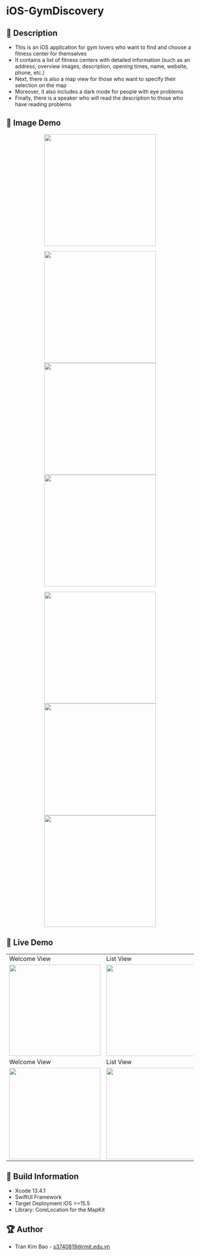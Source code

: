 # iOS-GymDiscovery

## 📖 Description

- This is an iOS application for gym lovers who want to find and choose a fitness center for themselves
- It contains a list of fitness centers with detailed information (such as an address, overview images, description, opening times, name, website, phone, etc.)
- Next, there is also a map view for those who want to specify their selection on the map
- Moreover, it also includes a dark mode for people with eye problems
- Finally, there is a speaker who will read the description to those who have reading problems

## 🔮 Image Demo
<p align="center">
  <img src="./GymDiscovery/GymDiscovery/Preview Content/WelcomeView.png" width="300">
</p>

<p align="center">
  <img src="./GymDiscovery/GymDiscovery/Preview Content/ListView.png" width="300">
  <img src="./GymDiscovery/GymDiscovery/Preview Content/SearchView.png" width="300">
   <img src="./GymDiscovery/GymDiscovery/Preview Content/DetailView.png" width="300">
</p>

<p align="center">
  <img src="./GymDiscovery/GymDiscovery/Preview Content/DetailView2.png" width="300">
  <img src="./GymDiscovery/GymDiscovery/Preview Content/DetailView3.png" width="300">
  <img src="./GymDiscovery/GymDiscovery/Preview Content/DetailView4.png" width="300">
</p>

## 🔮 Live Demo
<table>
  <tr>
     <td>Welcome View</td>
     <td>List View</td>
  </tr>
  <tr>
    <td><img src="./GymDiscovery/GymDiscovery/Preview Content/welcome.gif?raw=true" width="245"></td>
    <td><img src="./GymDiscovery/GymDiscovery/Preview Content/list.gif?raw=true" width="245"></td>
   </tr>
  <tr>
     <td>Welcome View</td>
     <td>List View</td>
  </tr>
   <tr>
    <td><img src="./GymDiscovery/GymDiscovery/Preview Content/detail.gif?raw=true" width="245"></td>
    <td><img src="./GymDiscovery/GymDiscovery/Preview Content/darkmode.gif?raw=true" width="245"></td>
   </tr>
 </table>

## 🔧 Build Information
- Xcode 13.4.1
- SwiftUI Framework
- Target Deployment iOS >=15.5
- Library: CoreLocation for the MapKit

## 🏆 Author
- Tran Kim Bao - s3740819@rmit.edu.vn
